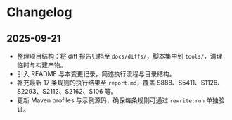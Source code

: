 ﻿# Changelog

## 2025-09-21
- 整理项目结构：将 diff 报告归档至 `docs/diffs/`，脚本集中到 `tools/`，清理临时与构建产物。
- 引入 README 与本变更记录，简述执行流程与目录结构。
- 补充最新 17 条规则的执行结果至 `report.md`，覆盖 S888、S5411、S1126、S2293、S2112、S2162、S106 等。
- 更新 Maven profiles 与示例源码，确保每条规则可通过 `rewrite:run` 单独验证。

